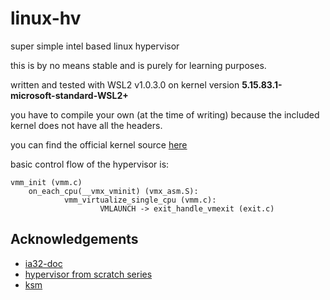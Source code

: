 # linux-hv
super simple intel based linux hypervisor

this is by no means stable and is purely for learning purposes.

written and tested with WSL2 v1.0.3.0 on kernel version **5.15.83.1-microsoft-standard-WSL2+**

you have to compile your own (at the time of writing) because the included kernel does not have all the headers.

you can find the official kernel source [here](https://github.com/microsoft/WSL2-Linux-Kernel)

basic control flow of the hypervisor is:

    vmm_init (vmm.c)
        on_each_cpu(__vmx_vminit) (vmx_asm.S):
                vmm_virtualize_single_cpu (vmm.c):
                        VMLAUNCH -> exit_handle_vmexit (exit.c)


## Acknowledgements

 - [ia32-doc](https://github.com/ia32-doc/ia32-doc)
 - [hypervisor from scratch series](https://rayanfam.com/topics/hypervisor-from-scratch-part-1/)
 - [ksm](https://github.com/asamy/ksm)


